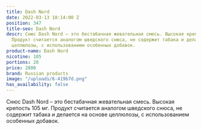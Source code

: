 ```yaml
---
title: Dash Nord
date: 2022-03-13 18:14:00 Z
position: 347
title-seo: Dash Nord
descr: Снюс Dash Nord – это бестабачная жевательная смесь. Высокая крепость 105 мг.
  Продукт считается аналогом шведского снюса, не содержит табака и делается на основе
  целлюлозы, с использованием особенных добавок.
product-name: Dash Nord
nicotine: 105
portions: 20
price: 2800
brand: Russian products
image: "/uploads/6-419b7d.png"
has_availability: false
---
```


Снюс Dash Nord – это бестабачная жевательная смесь. Высокая крепость 105 мг. Продукт считается аналогом шведского снюса, не содержит табака и делается на основе целлюлозы, с использованием особенных добавок.